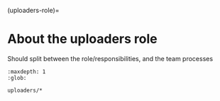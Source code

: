 (uploaders-role)=
# About the uploaders role

Should split between the role/responsibilities, and the team processes

```{toctree}
:maxdepth: 1
:glob:

uploaders/*
```
